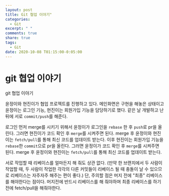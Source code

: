 ```yaml
---
layout: post
title: Git 협업 이야기"
categories:
  - Git
excerpt: " "
comments: true
share: true
tags:
  - Git
date: 2020-10-08 T01:15:00-0:05:00
---
```


# git 협업 이야기 

git 협업 이야기 

윤정이와 현진이가 협업 프로젝트를 진행하고 있다.
메인화면은 구현을 해놓은 상태이고 윤정이는 로그인 기능, 현진이는 회원가입 기능을 담당하기로 했다.
같은 날 개발하고 난 뒤에 서로 `commit/push`를 해준다. 

로그인 먼저 merge를 시키기 위해서 윤정이가 로그인을 `rebase` 한 후 `push`로 pr을 올린다.
그러면 현진이가 코드 확인 후 `merge`를 시켜주면 된다.
merge 후 윤정이와 현진이는 `fetch/pull`를 통해 최신 코드를 업데이트 받는다.
이후 현진이는 회원가입 기능을 `rebase`한 `commit`으로 pr을 올린다.
그러면 윤정이가 코드 확인 후 `merge`를 시켜주면 된다.
merge 후 윤정이와 현진이는 `fetch/pull`를 통해 최신 코드를 업데이트 받는다.

서로 작업할 때 리베이스를 얼마든지 해 줘도 상관 없다.
(만약 한 브랜치에서 두 사람이 작업할 때, 두 사람이 작업한 각각의 다른 커밋들이 리베이스 될 때 충돌이 날 수 있으므로 리베이스는 자주자주 해주는 편이 좋다.)
단, 주의할 점은 머지 전에 "최종" 리베이스를 해야한다는 점이다.
머지전에 반드시 리베이스를 해 줘야하며 최종 리베이스를 하기 전에 fetch/pull을 해줘야한다.